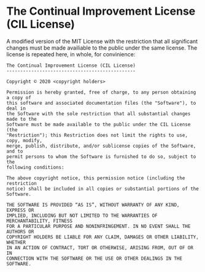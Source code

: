 # The Continual Improvement License (CIL License)
A modified version of the MIT License with the restriction that all significant changes must be made availiable to the public under the same license. The license is repeated here, in whole, for convinience:

```
The Continual Improvement License (CIL License)
-----------------------------------------------

Copyright © 2020 <copyright holders>

Permission is hereby granted, free of charge, to any person obtaining a copy of
this software and associated documentation files (the "Software"), to deal in
the Software with the sole restriction that all substantial changes made to the
Software must be made available to the public under the CIL License (the
"Restriction"); this Restriction does not limit the rights to use, copy, modify,
merge, publish, distribute, and/or sublicense copies of the Software, and to
permit persons to whom the Software is furnished to do so, subject to the
following conditions:

The above copyright notice, this permission notice (including the restriction
notice) shall be included in all copies or substantial portions of the
Software.

THE SOFTWARE IS PROVIDED “AS IS”, WITHOUT WARRANTY OF ANY KIND, EXPRESS OR
IMPLIED, INCLUDING BUT NOT LIMITED TO THE WARRANTIES OF MERCHANTABILITY, FITNESS
FOR A PARTICULAR PURPOSE AND NONINFRINGEMENT. IN NO EVENT SHALL THE AUTHORS OR
COPYRIGHT HOLDERS BE LIABLE FOR ANY CLAIM, DAMAGES OR OTHER LIABILITY, WHETHER
IN AN ACTION OF CONTRACT, TORT OR OTHERWISE, ARISING FROM, OUT OF OR IN
CONNECTION WITH THE SOFTWARE OR THE USE OR OTHER DEALINGS IN THE SOFTWARE.
```
